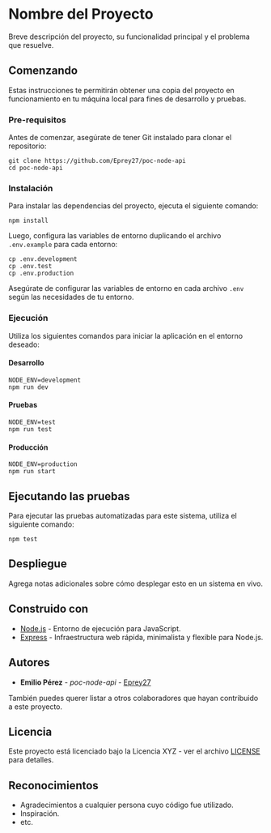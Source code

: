 # Nombre del Proyecto

Breve descripción del proyecto, su funcionalidad principal y el problema que resuelve.

## Comenzando

Estas instrucciones te permitirán obtener una copia del proyecto en funcionamiento en tu máquina local para fines de desarrollo y pruebas.

### Pre-requisitos

Antes de comenzar, asegúrate de tener Git instalado para clonar el repositorio:

```
git clone https://github.com/Eprey27/poc-node-api
cd poc-node-api
```

### Instalación

Para instalar las dependencias del proyecto, ejecuta el siguiente comando:

```
npm install
```

Luego, configura las variables de entorno duplicando el archivo `.env.example` para cada entorno:

```
cp .env.development
cp .env.test
cp .env.production
```

Asegúrate de configurar las variables de entorno en cada archivo `.env` según las necesidades de tu entorno.

### Ejecución

Utiliza los siguientes comandos para iniciar la aplicación en el entorno deseado:

#### Desarrollo

```
NODE_ENV=development
npm run dev
```

#### Pruebas

```
NODE_ENV=test
npm run test
```

#### Producción

```
NODE_ENV=production
npm run start
```

## Ejecutando las pruebas

Para ejecutar las pruebas automatizadas para este sistema, utiliza el siguiente comando:

```
npm test
```

## Despliegue

Agrega notas adicionales sobre cómo desplegar esto en un sistema en vivo.

## Construido con

* [Node.js](https://nodejs.org/) - Entorno de ejecución para JavaScript.
* [Express](https://expressjs.com/) - Infraestructura web rápida, minimalista y flexible para Node.js.

## Autores

* **Emilio Pérez** - *poc-node-api* - [Eprey27](https://github.com/Eprey27)

También puedes querer listar a otros colaboradores que hayan contribuido a este proyecto.

## Licencia

Este proyecto está licenciado bajo la Licencia XYZ - ver el archivo [LICENSE](LICENSE) para detalles.

## Reconocimientos

* Agradecimientos a cualquier persona cuyo código fue utilizado.
* Inspiración.
* etc.
